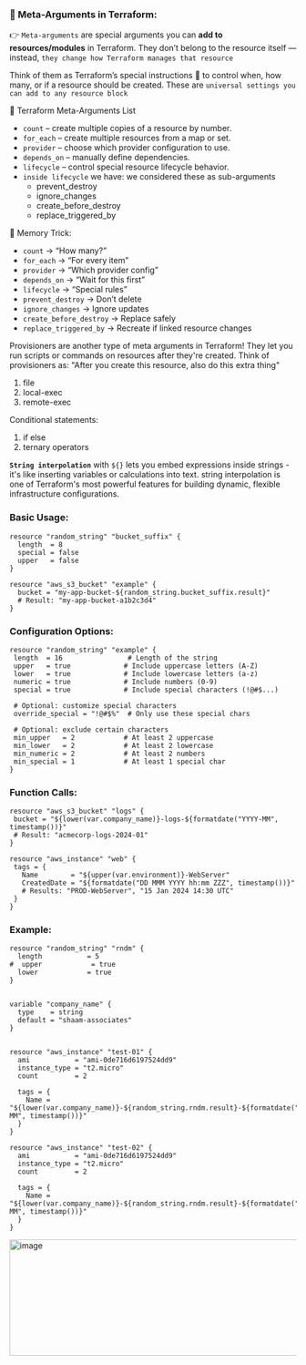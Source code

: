 ### 🌱 Meta-Arguments in Terraform:

👉 ```Meta-arguments``` are special arguments you can **add to resources/modules** in Terraform.
They don’t belong to the resource itself — instead, ```they change how Terraform manages that resource```

Think of them as Terraform’s special instructions 📝 to control when, how many, or if a resource should be created. 
These are ```universal settings you can add to any resource block```

📌 Terraform Meta-Arguments List

- ```count``` – create multiple copies of a resource by number.
- ```for_each``` – create multiple resources from a map or set.
- ```provider``` – choose which provider configuration to use.
- ```depends_on``` – manually define dependencies.
- ```lifecycle``` – control special resource lifecycle behavior.
- ```inside lifecycle``` we have: we considered these as sub-arguments
  - prevent_destroy
  - ignore_changes
  - create_before_destroy
  - replace_triggered_by


🧠 Memory Trick:

- ```count``` → “How many?”
- ```for_each``` → “For every item”
- ```provider``` → “Which provider config”
- ```depends_on``` → “Wait for this first”
- ```lifecycle``` → “Special rules”
- ```prevent_destroy``` → Don’t delete
- ```ignore_changes``` → Ignore updates
- ```create_before_destroy``` → Replace safely
- ```replace_triggered_by``` → Recreate if linked resource changes


Provisioners are another type of meta arguments in Terraform! They let you run scripts or commands on resources after they're created.
Think of provisioners as: "After you create this resource, also do this extra thing"
1. file
2. local-exec
3. remote-exec


Conditional statements:
1. if else 
2. ternary operators

**```String interpolation```** with ```${}``` lets you embed expressions inside strings - it's like inserting variables or calculations into text.
string interpolation is one of Terraform's most powerful features for building dynamic, flexible infrastructure configurations.
 ### Basic Usage:
```hcl
resource "random_string" "bucket_suffix" {
  length  = 8
  special = false
  upper   = false
}

resource "aws_s3_bucket" "example" {
  bucket = "my-app-bucket-${random_string.bucket_suffix.result}"
  # Result: "my-app-bucket-a1b2c3d4"
}
```
 ### Configuration Options:
 ```hcl
 resource "random_string" "example" {
  length  = 16                # Length of the string
  upper   = true             # Include uppercase letters (A-Z)
  lower   = true             # Include lowercase letters (a-z)  
  numeric = true             # Include numbers (0-9)
  special = true             # Include special characters (!@#$...)
  
  # Optional: customize special characters
  override_special = "!@#$%"  # Only use these special chars
  
  # Optional: exclude certain characters
  min_upper   = 2            # At least 2 uppercase
  min_lower   = 2            # At least 2 lowercase  
  min_numeric = 2            # At least 2 numbers
  min_special = 1            # At least 1 special char
}
```
 ### Function Calls:
 ```hcl
resource "aws_s3_bucket" "logs" {
  bucket = "${lower(var.company_name)}-logs-${formatdate("YYYY-MM", timestamp())}"
  # Result: "acmecorp-logs-2024-01"
}

resource "aws_instance" "web" {
  tags = {
    Name        = "${upper(var.environment)}-WebServer"
    CreatedDate = "${formatdate("DD MMM YYYY hh:mm ZZZ", timestamp())}"
    # Results: "PROD-WebServer", "15 Jan 2024 14:30 UTC"
  }
}
```
### Example:
```hcl
resource "random_string" "rndm" {
  length           = 5
#  upper            = true
  lower            = true
}


variable "company_name" {
  type    = string
  default = "shaam-associates"
}


resource "aws_instance" "test-01" {
  ami           = "ami-0de716d6197524dd9"
  instance_type = "t2.micro"
  count         = 2

  tags = {
    Name = "${lower(var.company_name)}-${random_string.rndm.result}-${formatdate("YYYY-MM", timestamp())}"
  }
}

resource "aws_instance" "test-02" {
  ami           = "ami-0de716d6197524dd9"
  instance_type = "t2.micro"
  count         = 2

  tags = {
    Name = "${lower(var.company_name)}-${random_string.rndm.result}-${formatdate("YYYY-MM", timestamp())}"
  }
}

```
<img width="973" height="204" alt="image" src="https://github.com/user-attachments/assets/c099c800-9ec1-4cbf-aafb-378f2fa53883" />

